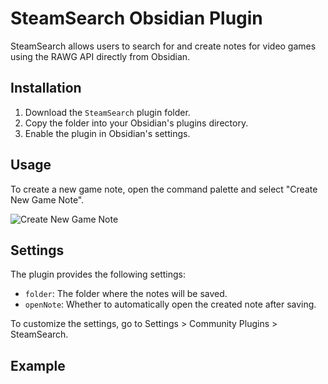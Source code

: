 # SteamSearch Obsidian Plugin

SteamSearch allows users to search for and create notes for video games using the RAWG API directly from Obsidian.

## Installation

1. Download the `SteamSearch` plugin folder.
2. Copy the folder into your Obsidian's plugins directory.
3. Enable the plugin in Obsidian's settings.

## Usage

To create a new game note, open the command palette and select "Create New Game Note".

![Create New Game Note](https://i.imgur.com/80Glush.png)

## Settings

The plugin provides the following settings:
- `folder`: The folder where the notes will be saved.
- `openNote`: Whether to automatically open the created note after saving.

To customize the settings, go to Settings > Community Plugins > SteamSearch.

## Example

